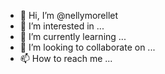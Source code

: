 - 👋 Hi, I’m @nellymorellet
- 👀 I’m interested in ...
- 🌱 I’m currently learning ...
- 💞️ I’m looking to collaborate on ...
- 📫 How to reach me ...

<!---
nellymorellet/nellymorellet is a ✨ special ✨ repository because its `README.md` (this file) appears on your GitHub profile.
You can click the Preview link to take a look at your changes.
--->
